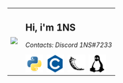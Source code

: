 <div id="header" align="left">
  <table>
    <tr>
      <td>
      <img src="https://media.giphy.com/media/L8K62iTDkzGX6/giphy.gif" width="450"/>&nbsp;
      </td>
      <td>
        <p>
          <h2>Hi, i'm 1NS</h2>
          <i>Contacts: Discord 1NS#7233</i>
        </p>
        <img src="https://github.com/devicons/devicon/blob/master/icons/python/python-original.svg"
        title="Python" alt="Python" width="40" height="40"/>&nbsp;
        <img src="https://github.com/devicons/devicon/blob/master/icons/c/c-plain.svg"
        title="C" alt="C" width="40" height="40"/>&nbsp;
        <img src="https://github.com/devicons/devicon/blob/master/icons/flask/flask-original.svg"
        title="Flask" alt="Flask" width="40" height="40"/>&nbsp;
        <img src="https://github.com/devicons/devicon/blob/master/icons/linux/linux-plain.svg"
        title="Flask" alt="Flask" width="40" height="40"/>&nbsp;
       </td>
    </tr>
   </table>
</div>
